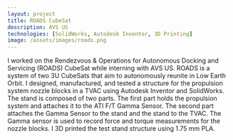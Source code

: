 ```yaml
---
layout: project
title: ROADS CubeSat
description: AVS US
technologies: [SolidWorks, Autodesk Inventor, 3D Printing]
image: /assets/images/roads.png
---
```


I worked on the Rendezvous & Operations for Autonomous Docking and Servicing (ROADS) CubeSat while interning with AVS US. ROADS is a system of two 3U CubeSats that aim to autonomously reunite in Low Earth Orbit. I designed, manufactured, and tested a structure for the propulsion system nozzle blocks in a TVAC using Autodesk Inventor and SolidWorks. The stand is composed of two parts. The first part holds the propulsion system and attaches it to the ATI F/T Gamma Sensor. The second part attaches the Gamma Sensor to the stand and the stand to the TVAC. The Gamma sensor is used to record force and torque measurements for the nozzle blocks. I 3D printed the test stand structure using 1.75 mm PLA.


